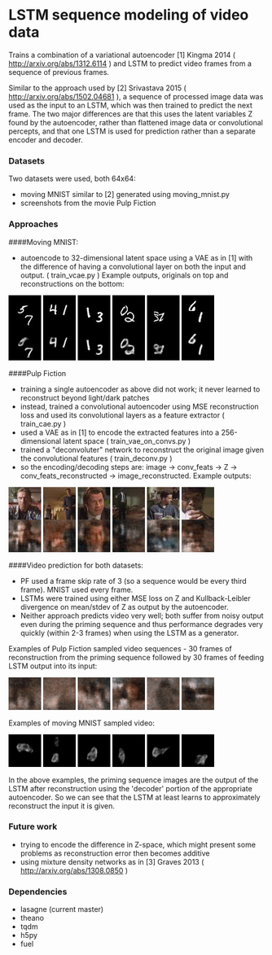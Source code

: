 # LSTM sequence modeling of video data

Trains a combination of a variational autoencoder [1] Kingma 2014 ( http://arxiv.org/abs/1312.6114 ) and LSTM to predict video frames from a sequence of previous frames.

Similar to the approach used by [2] Srivastava 2015 ( http://arxiv.org/abs/1502.04681 ), a sequence of processed image data was used as the input to an LSTM, which was then trained to predict the next frame. The two major differences are that this uses the latent variables Z found by the autoencoder, rather than flattened image data or convolutional percepts, and that one LSTM is used for prediction rather than a separate encoder and decoder.

### Datasets
Two datasets were used, both 64x64:
- moving MNIST similar to [2] generated using moving_mnist.py
- screenshots from the movie Pulp Fiction

### Approaches
####Moving MNIST:
- autoencode to 32-dimensional latent space using a VAE as in [1] with the difference of having a convolutional layer on both the input and output. ( train_vcae.py ) Example outputs, originals on top and reconstructions on the bottom:

![image](picture_output/mm_ae_examples/output_2.jpg)
![image](picture_output/mm_ae_examples/output_21.jpg)
![image](picture_output/mm_ae_examples/output_22.jpg)
![image](picture_output/mm_ae_examples/output_29.jpg)
![image](picture_output/mm_ae_examples/output_27.jpg)
![image](picture_output/mm_ae_examples/output_24.jpg)

####Pulp Fiction
- training a single autoencoder as above did not work; it never learned to reconstruct beyond light/dark patches
- instead, trained a convolutional autoencoder using MSE reconstruction loss and used its convolutional layers as a feature extractor ( train_cae.py )
- used a VAE as in [1] to encode the extracted features into a 256-dimensional latent space ( train_vae_on_convs.py )
- trained a "deconvoluter" network to reconstruct the original image given the convolutional features ( train_deconv.py )
- so the encoding/decoding steps are: image -> conv_feats -> Z -> conv_feats_reconstructed -> image_reconstructed. Example outputs:

![image](picture_output/pf_ae_examples/output_301.jpg)
![image](picture_output/pf_ae_examples/output_339.jpg)
![image](picture_output/pf_ae_examples/output_321.jpg)
![image](picture_output/pf_ae_examples/output_351.jpg)
![image](picture_output/pf_ae_examples/output_323.jpg)
![image](picture_output/pf_ae_examples/output_328.jpg)

####Video prediction for both datasets:
- PF used a frame skip rate of 3 (so a sequence would be every third frame). MNIST used every frame.
- LSTMs were trained using either MSE loss on Z and Kullback-Leibler divergence on mean/stdev of Z as output by the autoencoder.
- Neither approach predicts video very well; both suffer from noisy output even during the priming sequence and thus performance degrades very quickly (within 2-3 frames) when using the LSTM as a generator.

Examples of Pulp Fiction sampled video sequences - 30 frames of reconstruction from the priming sequence followed by 30 frames of feeding LSTM output into its input:

![image](picture_output/pf_vid_examples/sample_51.gif)
![image](picture_output/pf_vid_examples/sample_102.gif)
![image](picture_output/pf_vid_examples/sample_136.gif)
![image](picture_output/pf_vid_examples/sample_170.gif)
![image](picture_output/pf_vid_examples/sample_187.gif)
![image](picture_output/pf_vid_examples/sample_459.gif)

Examples of moving MNIST sampled video:

![image](picture_output/mm_vid_examples/sample_22.gif)
![image](picture_output/mm_vid_examples/sample_66.gif)
![image](picture_output/mm_vid_examples/sample_99.gif)
![image](picture_output/mm_vid_examples/sample_110.gif)
![image](picture_output/mm_vid_examples/sample_121.gif)
![image](picture_output/mm_vid_examples/sample_275.gif)

In the above examples, the priming sequence images are the output of the LSTM after reconstruction using the 'decoder' portion of the appropriate autoencoder. So we can see that the LSTM at least learns to approximately reconstruct the input it is given.

### Future work
- trying to encode the difference in Z-space, which might present some problems as reconstruction error then becomes additive
- using mixture density networks as in [3] Graves 2013 ( http://arxiv.org/abs/1308.0850 )

### Dependencies
- lasagne (current master)
- theano
- tqdm
- h5py
- fuel
